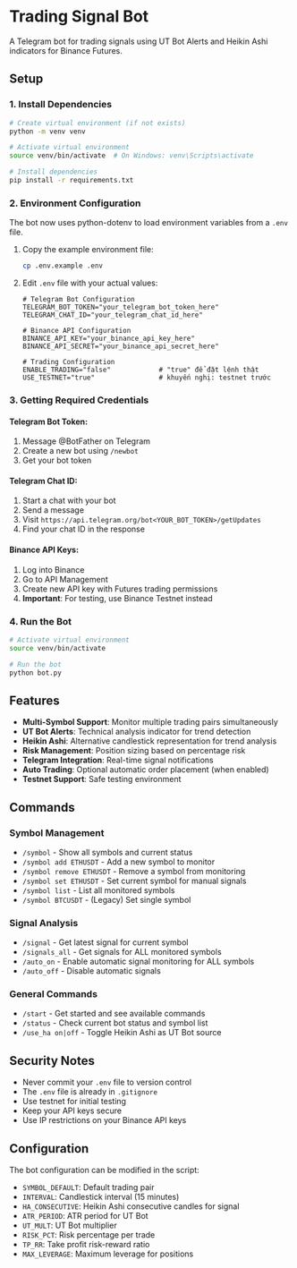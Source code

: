 # Trading Signal Bot

A Telegram bot for trading signals using UT Bot Alerts and Heikin Ashi indicators for Binance Futures.

## Setup

### 1. Install Dependencies

```bash
# Create virtual environment (if not exists)
python -m venv venv

# Activate virtual environment
source venv/bin/activate  # On Windows: venv\Scripts\activate

# Install dependencies
pip install -r requirements.txt
```

### 2. Environment Configuration

The bot now uses python-dotenv to load environment variables from a `.env` file.

1. Copy the example environment file:
   ```bash
   cp .env.example .env
   ```

2. Edit `.env` file with your actual values:
   ```env
   # Telegram Bot Configuration
   TELEGRAM_BOT_TOKEN="your_telegram_bot_token_here"
   TELEGRAM_CHAT_ID="your_telegram_chat_id_here"

   # Binance API Configuration  
   BINANCE_API_KEY="your_binance_api_key_here"
   BINANCE_API_SECRET="your_binance_api_secret_here"

   # Trading Configuration
   ENABLE_TRADING="false"            # "true" để đặt lệnh thật
   USE_TESTNET="true"                # khuyến nghị: testnet trước
   ```

### 3. Getting Required Credentials

#### Telegram Bot Token:
1. Message @BotFather on Telegram
2. Create a new bot using `/newbot`
3. Get your bot token

#### Telegram Chat ID:
1. Start a chat with your bot
2. Send a message
3. Visit `https://api.telegram.org/bot<YOUR_BOT_TOKEN>/getUpdates`
4. Find your chat ID in the response

#### Binance API Keys:
1. Log into Binance
2. Go to API Management
3. Create new API key with Futures trading permissions
4. **Important**: For testing, use Binance Testnet instead

### 4. Run the Bot

```bash
# Activate virtual environment
source venv/bin/activate

# Run the bot
python bot.py
```

## Features

- **Multi-Symbol Support**: Monitor multiple trading pairs simultaneously
- **UT Bot Alerts**: Technical analysis indicator for trend detection
- **Heikin Ashi**: Alternative candlestick representation for trend analysis
- **Risk Management**: Position sizing based on percentage risk
- **Telegram Integration**: Real-time signal notifications
- **Auto Trading**: Optional automatic order placement (when enabled)
- **Testnet Support**: Safe testing environment

## Commands

### Symbol Management
- `/symbol` - Show all symbols and current status
- `/symbol add ETHUSDT` - Add a new symbol to monitor
- `/symbol remove ETHUSDT` - Remove a symbol from monitoring
- `/symbol set ETHUSDT` - Set current symbol for manual signals
- `/symbol list` - List all monitored symbols
- `/symbol BTCUSDT` - (Legacy) Set single symbol

### Signal Analysis
- `/signal` - Get latest signal for current symbol
- `/signals_all` - Get signals for ALL monitored symbols
- `/auto_on` - Enable automatic signal monitoring for ALL symbols
- `/auto_off` - Disable automatic signals

### General Commands
- `/start` - Get started and see available commands
- `/status` - Check current bot status and symbol list
- `/use_ha on|off` - Toggle Heikin Ashi as UT Bot source

## Security Notes

- Never commit your `.env` file to version control
- The `.env` file is already in `.gitignore`
- Use testnet for initial testing
- Keep your API keys secure
- Use IP restrictions on your Binance API keys

## Configuration

The bot configuration can be modified in the script:
- `SYMBOL_DEFAULT`: Default trading pair
- `INTERVAL`: Candlestick interval (15 minutes)
- `HA_CONSECUTIVE`: Heikin Ashi consecutive candles for signal
- `ATR_PERIOD`: ATR period for UT Bot
- `UT_MULT`: UT Bot multiplier
- `RISK_PCT`: Risk percentage per trade
- `TP_RR`: Take profit risk-reward ratio
- `MAX_LEVERAGE`: Maximum leverage for positions
